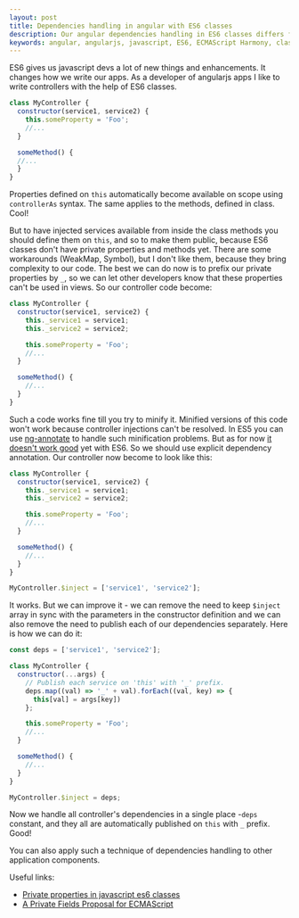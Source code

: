 ```yaml
---
layout: post
title: Dependencies handling in angular with ES6 classes
description: Our angular dependencies handling in ES6 classes differs from how we handle it in ES5. The post highlight some tips on how we can handle them in ES6 classes.
keywords: angular, angularjs, javascript, ES6, ECMAScript Harmony, classes, controllers, Dependency injection, DI, services 
---
```


ES6 gives us javascript devs a lot of new things and enhancements.
It changes how we write our apps.
As a developer of angularjs apps I like to write controllers with the help of ES6 classes.

```js
class MyController {
  constructor(service1, service2) {
    this.someProperty = 'Foo';
    //...
  }

  someMethod() {
  //...
  }
}
```

Properties defined on `this` automatically become available on scope using `controllerAs` syntax.
The same applies to the methods, defined in class.
Cool!

But to have injected services available from inside the class methods you should define them on `this`, and so to make them public,
because ES6 classes don't have private properties and methods yet.
There are some workarounds (WeakMap, Symbol), but I don't like them, because they bring complexity to our code.
The best we can do now is to prefix our private properties by `_`, so we can let other developers know that these properties can't be used in views.
So our controller code become:

```js
class MyController {
  constructor(service1, service2) {
    this._service1 = service1;
    this._service2 = service2;

    this.someProperty = 'Foo';
    //...
  }

  someMethod() {
    //...
  }
}
```

Such a code works fine till you try to minify it.
Minified versions of this code won't work because controller injections can't be resolved.
In ES5 you can use [ng-annotate](https://github.com/olov/ng-annotate) to handle such minification problems.
But as for now [it doesn't work good](https://github.com/olov/ng-annotate/issues/64) yet with ES6.
So we should use explicit dependency annotation.
Our controller now become to look like this:

```js
class MyController {
  constructor(service1, service2) {
    this._service1 = service1;
    this._service2 = service2;

    this.someProperty = 'Foo';
    //...
  }

  someMethod() {
    //...
  }
}

MyController.$inject = ['service1', 'service2'];
```

It works.
But we can improve it - we can remove the need to keep `$inject` array in sync with the parameters in the constructor definition 
and we can also remove the need to publish each of our dependencies separately.
Here is how we can do it:

```js
const deps = ['service1', 'service2'];

class MyController {
  constructor(...args) {
    // Publish each service on 'this' with '_' prefix.
    deps.map((val) => '_' + val).forEach((val, key) => {
      this[val] = args[key])
    };

    this.someProperty = 'Foo';
    //...
  }

  someMethod() {
    //...
  }
}

MyController.$inject = deps;
```

Now we handle all controller's dependencies in a single place -`deps` constant, and they all are automatically published on `this` with `_` prefix.
Good!

You can also apply such a technique of dependencies handling to other application components.

Useful links:

- [Private properties in javascript es6 classes](http://stackoverflow.com/questions/22156326/private-properties-in-javascript-es6-classes)
- [A Private Fields Proposal for ECMAScript](https://github.com/zenparsing/es-private-fields)
